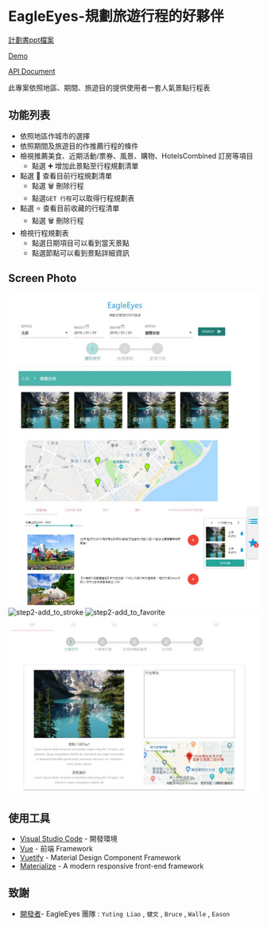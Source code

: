 # EagleEyes-規劃旅遊行程的好夥伴

[計劃書ppt檔案](https://drive.google.com/file/d/11X7IQq9ad1j9CgCvyMykFdcrRMCP_SG_/view)

[Demo](https://ee-vue.leoling127.now.sh/#/)

[API Document](https://github.com/kelly-yt-liao/Pixnet2019_AITravelBot_EagleEyes/tree/master/Back-end)

此專案依照地區、期間、旅遊目的提供使用者一套人氣景點行程表

## 功能列表

- 依照地區作城市的選擇
- 依照期間及旅遊目的作推薦行程的條件
- 檢視推薦美食、近期活動/票券、風景、購物、HotelsCombined 訂房等項目
  - 點選 :heavy_plus_sign: 增加此景點至行程規劃清單
- 點選 📑 查看目前行程規劃清單
  - 點選 :wastebasket: 刪除行程
  - 點選`GET 行程`可以取得行程規劃表
- 點選 :star: 查看目前收藏的行程清單
  - 點選 :wastebasket: 刪除行程
- 檢視行程規劃表
  - 點選日期項目可以看到當天景點
  - 點選節點可以看到景點詳細資訊

## Screen Photo

![step1](/img/step1.JPG)
![step2](/img/step2.JPG)
![step2-add_to_stroke](/img/step2-add_to_stroke.JPG)
![step2-add_to_favorite](/img/step2-add_to_favorite.JPG)
![step3](/img/step3.JPG)

## 使用工具

- [Visual Studio Code](https://visualstudio.microsoft.com/zh-hant/) - 開發環境
- [Vue](https://vuejs.org/) - 前端 Framework
- [Vuetify](https://vuetifyjs.com/en/) - Material Design Component Framework
- [Materialize](https://materializecss.com/) - A modern responsive front-end framework

## 致謝

- [開發者](https://github.com/kelly-yt-liao/Pixnet2019_AITravelBot_EagleEyes)- EagleEyes 團隊 : `Yuting Liao` , `健文` , `Bruce` , `Walle` , `Eason`
